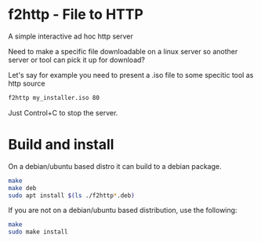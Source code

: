 # f2http - File to HTTP
A simple interactive ad hoc http server

Need to make a specific file downloadable on a linux server so another server or tool can pick it up for download?

Let's say for example you need to present a .iso file to some specitic tool as http source

```bash
f2http my_installer.iso 80
```

Just Control+C to stop the server.

# Build and install
On a debian/ubuntu based distro it can build to a debian package.

```bash
make
make deb
sudo apt install $(ls ./f2http*.deb)
```

If you are not on a debian/ubuntu based distribution, use the following:
```bash
make
sudo make install
```